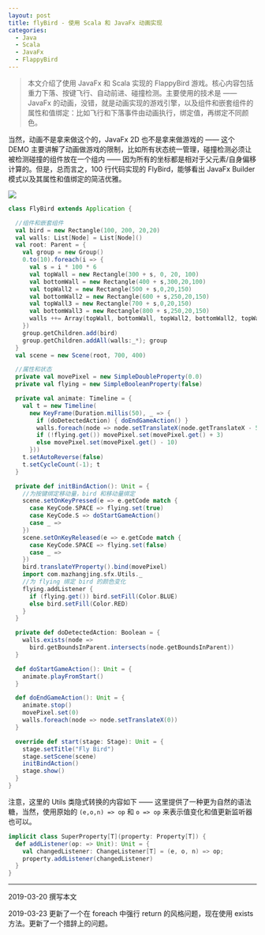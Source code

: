 ```yaml
---
layout: post
title: flyBird - 使用 Scala 和 JavaFx 动画实现
categories:
  - Java
  - Scala
  - JavaFx
  - FlappyBird
---
```


> 本文介绍了使用 JavaFx 和 Scala 实现的 FlappyBird 游戏。核心内容包括重力下落、按键飞行、自动前进、碰撞检测。主要使用的技术是 —— JavaFx 的动画，没错，就是动画实现的游戏引擎，以及组件和嵌套组件的属性和值绑定：比如飞行和下落事件由动画执行，绑定值，再绑定不同颜色。

当然，动画不是拿来做这个的，JavaFx 2D 也不是拿来做游戏的 —— 这个 DEMO 主要讲解了动画做游戏的限制，比如所有状态统一管理，碰撞检测必须让被检测碰撞的组件放在一个组内 —— 因为所有的坐标都是相对于父元素/自身偏移计算的。但是，总而言之，100 行代码实现的 FlyBird，能够看出 JavaFx Builder 模式以及其属性和值绑定的简洁优雅。

<img src='http://static2.mazhangjing.com/20190320/91c7c42_2019-03-2017.26.21.gif' style='margin-left:0px'>

```scala
class FlyBird extends Application {

  //组件和嵌套组件
  val bird = new Rectangle(100, 200, 20,20)
  val walls: List[Node] = List[Node]()
  val root: Parent = {
    val group = new Group()
    0.to(10).foreach(i => {
      val s = i * 100 * 6
      val topWall = new Rectangle(300 + s, 0, 20, 100)
      val bottomWall = new Rectangle(400 + s,300,20,100)
      val topWall2 = new Rectangle(500 + s,0,20,150)
      val bottomWall2 = new Rectangle(600 + s,250,20,150)
      val topWall3 = new Rectangle(700 + s,0,20,150)
      val bottomWall3 = new Rectangle(800 + s,250,20,150)
      walls ++= Array(topWall, bottomWall, topWall2, bottomWall2, topWall3, bottomWall3)
    })
    group.getChildren.add(bird)
    group.getChildren.addAll(walls:_*); group
  }
  val scene = new Scene(root, 700, 400)

  //属性和状态
  private val movePixel = new SimpleDoubleProperty(0.0)
  private val flying = new SimpleBooleanProperty(false)

  private val animate: Timeline = {
    val t = new Timeline(
      new KeyFrame(Duration.millis(50), _ => {
        if (doDetectedAction) { doEndGameAction() }
        walls.foreach(node => node.setTranslateX(node.getTranslateX - 5))
        if (!flying.get()) movePixel.set(movePixel.get() + 3)
        else movePixel.set(movePixel.get() - 10)
      }))
    t.setAutoReverse(false)
    t.setCycleCount(-1); t
  }

  private def initBindAction(): Unit = {
    //为按键绑定移动量，bird 和移动量绑定
    scene.setOnKeyPressed(e => e.getCode match {
      case KeyCode.SPACE => flying.set(true)
      case KeyCode.S => doStartGameAction()
      case _ =>
    })
    scene.setOnKeyReleased(e => e.getCode match {
      case KeyCode.SPACE => flying.set(false)
      case _ =>
    })
    bird.translateYProperty().bind(movePixel)
    import com.mazhangjing.sfx.Utils._
    //为 flying 绑定 bird 的颜色变化
    flying.addListener {
      if (flying.get()) bird.setFill(Color.BLUE)
      else bird.setFill(Color.RED)
    }
  }

  private def doDetectedAction: Boolean = {
    walls.exists(node => 
      bird.getBoundsInParent.intersects(node.getBoundsInParent))
  }

  def doStartGameAction(): Unit = {
    animate.playFromStart()
  }

  def doEndGameAction(): Unit = {
    animate.stop()
    movePixel.set(0)
    walls.foreach(node => node.setTranslateX(0))
  }

  override def start(stage: Stage): Unit = {
    stage.setTitle("Fly Bird")
    stage.setScene(scene)
    initBindAction()
    stage.show()
  }
}
```

注意，这里的 Utils 类隐式转换的内容如下 —— 这里提供了一种更为自然的语法糖，当然，使用原始的 `(e,o,n) => op` 和 `o => op` 来表示值变化和值更新监听器也可以。

```scala
implicit class SuperProperty[T](property: Property[T]) {
  def addListener(op: => Unit): Unit = {
    val changedListener: ChangeListener[T] = (e, o, n) => op;
    property.addListener(changedListener)
  }
}
```

-----

2019-03-20 撰写本文

2019-03-23 更新了一个在 foreach 中强行 return 的风格问题，现在使用 exists 方法。更新了一个措辞上的问题。
